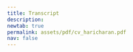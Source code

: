 ```yaml
---
title: Transcript
description:
newtab: true
permalink: assets/pdf/cv_haricharan.pdf
nav: false
---
```


